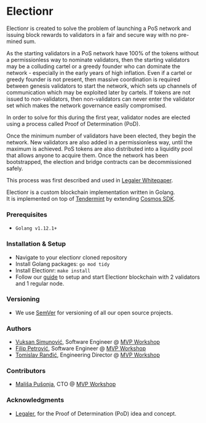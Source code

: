 # Electionr

Electionr is created to solve the problem of launching a PoS network and issuing block rewards to validators in a fair and secure way with no pre-mined sum. 

As the starting validators in a PoS network have 100% of the tokens without a permissionless way to nominate validators, then the starting validators may be a colluding cartel or a greedy founder who can dominate the network - especially in the early years of high inflation. Even if a cartel or greedy founder is not present, then massive coordination is required between genesis validators to start the network, which sets up channels of communication which may be exploited later by cartels. If tokens are not issued to non-validators, then non-validators can never enter the validator set which makes the network governance easily compromised.

In order to solve for this during the first year, validator nodes are elected using a process called Proof of Determination (PoD).

Once the minimum number of validators have been elected, they begin the network. New validators are also added in a permissionless way, until the maximum is achieved. PoS tokens are also distributed into a liquidity pool that allows anyone to acquire them. Once the network has been bootstrapped, the election and bridge contracts can be decommissioned safely.

This process was first described and used in [Legaler Whitepaper](https://github.com/Legaler/Whitepapers/blob/master/Proof%20of%20Determination.md).

Electionr is a custom blockchain implementation written in Golang.  
It is implemented on top of [Tendermint](https://github.com/tendermint/tendermint) by extending [Cosmos SDK](https://github.com/cosmos/cosmos-sdk).

### Prerequisites

- `Golang v1.12.1+`

### Installation & Setup

- Navigate to your electionr cloned repository
- Install Golang packages: `go mod tidy`
- Install Electionr: `make install`
- Follow our [guide](./testnet_config/README.md) to setup and start Electionr blockchain with 2 validators and 1 regular node.

### Versioning

- We use [SemVer](https://semver.org) for versioning of all our open source projects. 

### Authors

- [Vuksan Simunović](https://www.linkedin.com/in/vuksan-simunovi%C4%87-bb39286a/), Software Engineer @ [MVP Workshop](https://mvpworkshop.co)
- [Filip Petrović](https://www.linkedin.com/in/filip-petrovi%C4%87-160076129/), Software Engineer @ [MVP Workshop](https://mvpworkshop.co)
- [Tomislav Ranđić](https://www.linkedin.com/in/tomislav-randjic-2601b4b/), Engineering Director @ [MVP Workshop](https://mvpworkshop.co)

### Contributors

- [Mališa Pušonja](https://www.linkedin.com/in/malisapusonja/), CTO @ [MVP Workshop](https://mvpworkshop.co)

### Acknowledgments

- [Legaler](https://www.legaler.com/), for the Proof of Determination (PoD) idea and concept.
